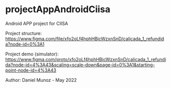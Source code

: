 # projectAppAndroidCiisa

Android APP project for CIISA

Project structure:
https://www.figma.com/file/xfo2oLf4hphHBicWzxnSnD/calicada_1_refundida?node-id=0%3A1

Project demo (simulator):
https://www.figma.com/proto/xfo2oLf4hphHBicWzxnSnD/calicada_1_refundida?node-id=4%3A43&scaling=scale-down&page-id=0%3A1&starting-point-node-id=4%3A43

Author: Daniel Munoz - May 2022
